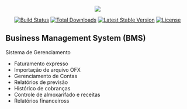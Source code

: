<p align="center"><img src="https://laravel.com/assets/img/components/logo-laravel.svg"></p>

<p align="center">
<a href="https://travis-ci.org/laravel/framework"><img src="https://travis-ci.org/laravel/framework.svg" alt="Build Status"></a>
<a href="https://packagist.org/packages/laravel/framework"><img src="https://poser.pugx.org/laravel/framework/d/total.svg" alt="Total Downloads"></a>
<a href="https://packagist.org/packages/laravel/framework"><img src="https://poser.pugx.org/laravel/framework/v/stable.svg" alt="Latest Stable Version"></a>
<a href="https://packagist.org/packages/laravel/framework"><img src="https://poser.pugx.org/laravel/framework/license.svg" alt="License"></a>
</p>

## Business Management System (BMS)

Sistema de Gerenciamento
<ul>
  <li>Faturamento expresso</li>
  <li>Importação de arquivo OFX</li>
  <li>Gerenciamento de Contas</li>
  <li>Relatórios de previsão</li>
  <li>Histórico de cobranças</li>
  <li>Controle de almoxarifado e receitas</li>
  <li>Relatórios financeiross</li>
</ul>
